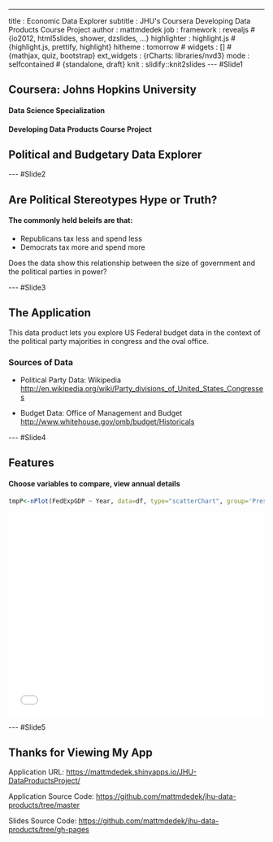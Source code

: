 ---
title       : Economic Data Explorer
subtitle    : JHU's Coursera Developing Data Products Course Project
author      : mattmdedek
job         : 
framework   : revealjs     # {io2012, html5slides, shower, dzslides, ...}
highlighter : highlight.js  # {highlight.js, prettify, highlight}
hitheme     : tomorrow      # 
widgets     : []            # {mathjax, quiz, bootstrap}
ext_widgets : {rCharts: libraries/nvd3}
mode        : selfcontained # {standalone, draft}
knit        : slidify::knit2slides
--- #Slide1

<style>iframe{background-color: white}</style>

## Coursera: Johns Hopkins University

#### Data Science Specialization

#### Developing Data Products Course Project

## Political and Budgetary Data Explorer

--- #Slide2

## Are Political Stereotypes Hype or Truth?

#### The commonly held beleifs are that:

* Republicans tax less and spend less
* Democrats tax more and spend more


Does the data show this relationship between the size of government and the political parties in power?

--- #Slide3

## The Application

This data product lets you explore US Federal budget data
in the context of the political party majorities in congress and
the oval office.

### Sources of Data

* Political Party Data: Wikipedia
http://en.wikipedia.org/wiki/Party_divisions_of_United_States_Congresses

* Budget Data: Office of Management and Budget
http://www.whitehouse.gov/omb/budget/Historicals

--- #Slide4

## Features

#### Choose variables to compare, view annual details




```r
tmpP<-nPlot(FedExpGDP ~ Year, data=df, type="scatterChart", group='PresParty')
```

<iframe src=' assets/fig/example-plot-1.html ' scrolling='no' frameBorder='0' seamless class='rChart nvd3 ' id=iframe- chartb1e9283f946 ></iframe> <style>iframe.rChart{ width: 100%; height: 400px;}</style>

--- #Slide5

## Thanks for Viewing My App

Application URL:
https://mattmdedek.shinyapps.io/JHU-DataProductsProject/

Application Source Code:
https://github.com/mattmdedek/jhu-data-products/tree/master

Slides Source Code:
https://github.com/mattmdedek/jhu-data-products/tree/gh-pages

